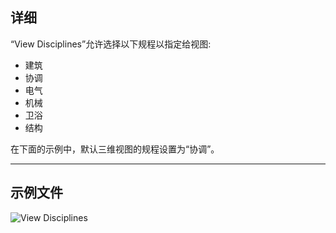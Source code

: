 ## 详细
“View Disciplines”允许选择以下规程以指定给视图:

- 建筑
- 协调
- 电气
- 机械
- 卫浴
- 结构

在下面的示例中，默认三维视图的规程设置为“协调”。
___
## 示例文件

![View Disciplines](./DSRevitNodesUI.ViewDisciplines_img.jpg)
